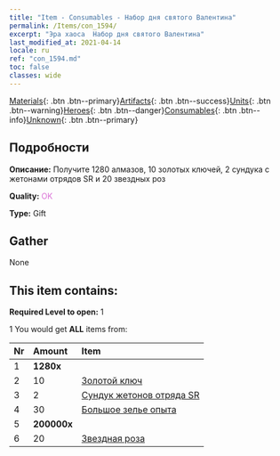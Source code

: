 ```yaml
---
title: "Item - Consumables - Набор дня святого Валентина"
permalink: /Items/con_1594/
excerpt: "Эра хаоса  Набор дня святого Валентина"
last_modified_at: 2021-04-14
locale: ru
ref: "con_1594.md"
toc: false
classes: wide
---
```

 [Materials](/ru/Items/){: .btn .btn--primary}[Artifacts](/ru/Items/Artifacts/){: .btn .btn--success}[Units](/ru/Items/Units/){: .btn .btn--warning}[Heroes](/ru/Items/Heroes/){: .btn .btn--danger}[Consumables](/ru/Items/Consumables/){: .btn .btn--info}[Unknown](/ru/Items/Unknown/){: .btn .btn--primary}

## Подробности
 **Описание:** Получите 1280 алмазов, 10 золотых ключей, 2 сундука с жетонами отрядов SR и 20 звездных роз

 **Quality:** <span style="color: #DA70D6">OK</span>

 **Type:** Gift

## Gather

  None

## This item contains:

 **Required Level to open:** 1

 1 You would get **ALL** items  from:

  | Nr | Amount |     Item    |
  |:---|:-------|:------------|
  | 1 |  **1280x** | <i class="fas fa-gem"/> |  | 
  | 2 | 10 | [Золотой ключ](/ru/Items/con_783/) | 
  | 3 | 2 | [Сундук жетонов отряда SR](/ru/Items/con_1597/) | 
  | 4 | 30 | [Большое зелье опыта](/ru/Items/con_702/) | 
  | 5 |  **200000x** | <i class="fas fa-coins"/> |  | 
  | 6 | 20 | [Звездная роза](/ru/Items/con_812/) | 
